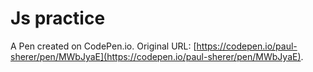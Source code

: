 # Js practice

A Pen created on CodePen.io. Original URL: [https://codepen.io/paul-sherer/pen/MWbJyaE](https://codepen.io/paul-sherer/pen/MWbJyaE).


